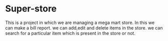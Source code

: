 # Super-store
This is a project in which we are managing a mega mart store.
In this we can make a bill report.
we can add,edit and delete items in the store.
we can search for a particular item which is present in the store or not.
